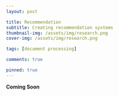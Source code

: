 ```yaml
---
layout: post

title: Recommendation
subtitle: Creating recommendation systems
thumbnail-img: /assets/img/research.png
cover-img: /assets/img/research.png

tags: [document processing]

comments: true

pinned: true
---
```


**Coming Soon**

